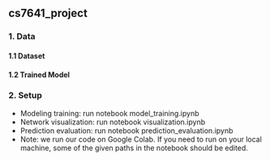 ## cs7641_project

### 1. Data
#### 1.1 Dataset

#### 1.2 Trained Model

### 2. Setup
- Modeling training: run notebook model_training.ipynb
- Network visualization: run notebook visualization.ipynb
- Prediction evaluation: run notebook prediction_evaluation.ipynb
- Note: we run our code on Google Colab. If you need to run on your local machine, some of the given paths in the notebook should be edited.
